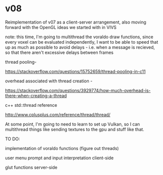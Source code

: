 # v08
Reimplementation of v07 as a client-server arrangement, also moving forward with the OpenGL ideas we started with in VIVS


note: this time, I'm going to multithread the voraldo draw functions, since every voxel can be evaluated independently, I want to be able to speed that up as much as possible to avoid delays - i.e. when a message is recieved, so that there aren't excessive delays between frames

thread pooling-

https://stackoverflow.com/questions/15752659/thread-pooling-in-c11

overhead associated with thread creation - 

https://stackoverflow.com/questions/3929774/how-much-overhead-is-there-when-creating-a-thread

c++ std::thread reference

http://www.cplusplus.com/reference/thread/thread/


At some point, I'm going to need to learn to set up Vulkan, so I can multithread things like sending textures to the gpu and stuff like that.




TO DO:

  implementation of voraldo functions (figure out threads)
  
  user menu prompt and input interpretation client-side
  
  glut functions server-side
